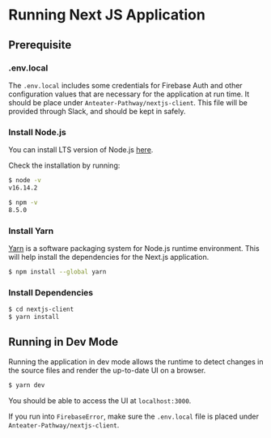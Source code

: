# Running Next JS Application


## Prerequisite


### .env.local

The `.env.local` includes some credentials for Firebase Auth and other configuration values that are necessary for the application at run time. It should be place under `Anteater-Pathway/nextjs-client`. This file will be provided through Slack, and should be kept in safely. 

### Install Node.js

You can install LTS version of Node.js [here](https://nodejs.org/en/).

Check the installation by running:
``` Bash
$ node -v
v16.14.2

$ npm -v
8.5.0
```

### Install Yarn

[Yarn](https://yarnpkg.com/) is a software packaging system for Node.js runtime environment. This will help install the dependencies for the Next.js application.

``` Bash
$ npm install --global yarn
```

### Install Dependencies

``` Bash
$ cd nextjs-client
$ yarn install
```

## Running in Dev Mode

Running the application in dev mode allows the runtime to detect changes in the source files and render the up-to-date UI on a browser.

``` Bash
$ yarn dev
```

You should be able to access the UI at `localhost:3000`.

If you run into `FirebaseError`, make sure the `.env.local` file is placed under `Anteater-Pathway/nextjs-client`.



